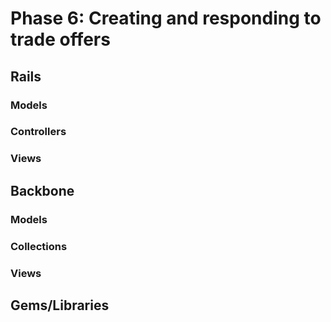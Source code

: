 # Phase 6: Creating and responding to trade offers

## Rails
### Models

### Controllers

### Views

## Backbone
### Models

### Collections

### Views

## Gems/Libraries
